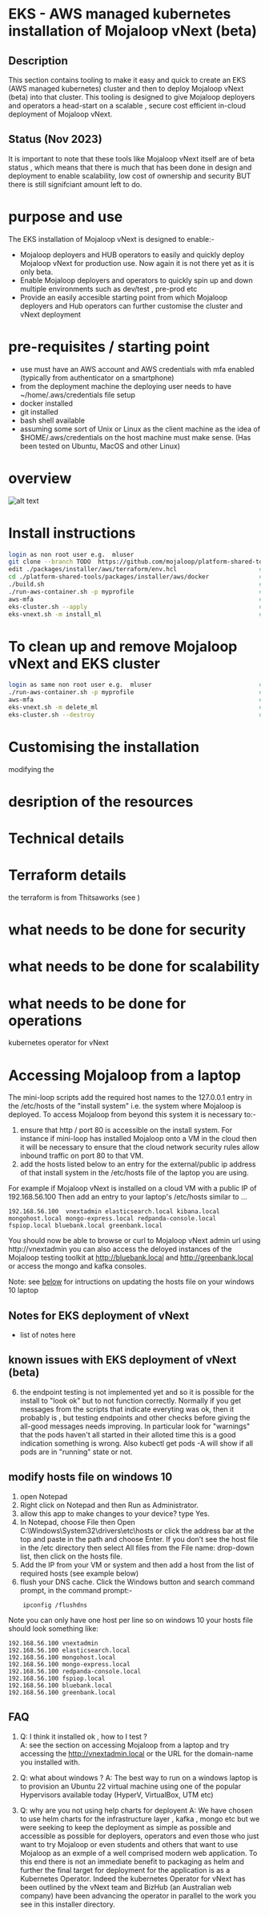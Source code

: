 # EKS - AWS managed kubernetes installation of Mojaloop vNext (beta)

## Description 
This section contains tooling to make it easy and quick to create an EKS (AWS managed kubernetes) cluster and then to deploy Mojaloop vNext (beta) into that cluster. This tooling is designed to give Mojaloop deployers and operators a head-start on a scalable , secure cost efficient in-cloud deployment of Mojaloop vNext. 

## Status (Nov 2023) 
It is important to note that these tools like Mojaloop vNext itself are of beta status , which means that there is much that has been done in design and deployment to enable scalability, low cost of ownership and security BUT there is still signifciant amount left to do. 

# purpose and use 
The EKS installation of Mojaloop vNext is designed to enable:-
-  Mojaloop deployers and HUB operators to easily and quickly deploy Mojaloop vNext for production use. Now again it is not there yet as it is only beta.
- Enable Mojaloop deployers and operators to quickly spin up and down multiple environments such as dev/test , pre-prod etc 
- Provide an easily accesible starting point from which Mojaloop deployers and Hub operators can further customise the cluster and vNext deployment    

# pre-requisites / starting point 
- use must have an AWS account and AWS credentials with mfa enabled (typically from authenticator on a smartphone)
- from the deployment machine the deploying user needs to have ~/home/.aws/credentials file setup
- docker installed 
- git installed 
- bash shell available 
- assuming some sort of Unix or Linux as the client machine as the idea of $HOME/.aws/credentials on the host machine must make sense.  (Has been tested on Ubuntu, MacOS and other Linux) 

# overview 
![alt text](../images/eks-deploy-pic.jpg)


# Install instructions 
```bash
login as non root user e.g.  mluser                                    # login as  a non-root user e.g. mluser
git clone --branch TODO  https://github.com/mojaloop/platform-shared-tools.git    # clone vNext repo 
edit ./packages/installer/aws/terraform/env.hcl                       # adjust the settings for your cluster 
cd ./platform-shared-tools/packages/installer/aws/docker              # move to Dockerfile directory 
./build.sh                                                            # build the dockerfile 
./run-aws-container.sh -p myprofile                                   # execute dockerfile with aws profile 
aws-mfa                                                               # authenticate to AWS 
eks-cluster.sh --apply                                                # apply terraform build/config the cluster
eks-vnext.sh -m install_ml                                            # configure and deploy vNext 
```

# To clean up and remove Mojaloop vNext and EKS cluster
```bash
login as same non root user e.g.  mluser                              # login as  a non-root 
./run-aws-container.sh -p myprofile                                   # execute dockerfile with aws profile 
aws-mfa                                                               # authenticate to AWS 
eks-vnext.sh -m delete_ml                                             # undeploy/delete vNext app 
eks-cluster.sh --destroy                                              # terraform destory of the cluster
```


# Customising the installation 
modifying the 

# desription of the resources 

# Technical details 

# Terraform details 
the terraform is from Thitsaworks (see )

# what needs to be done for security 

# what needs to be done for scalability 

# what needs to be done for operations
kubernetes operator for vNext


# Accessing Mojaloop from a laptop 
The mini-loop scripts add the required host names to the 127.0.0.1 entry in the /etc/hosts of the "install system" i.e. the system where Mojaloop is deployed.  To access Mojaloop from beyond this system it is necessary to:- 
1. ensure that http / port 80 is accessible on the install system.  For instance if mini-loop has installed Mojaloop onto a VM in the cloud then it will be necessary to ensure that the cloud network security rules allow inbound traffic on port 80 to that VM.
2. add the hosts listed below to an entry for the external/public ip address of that install system in the /etc/hosts file of the laptop you are using. 

 For example if Mojaloop vNext is installed on a cloud VM with a public IP of 192.168.56.100  Then add an entry to your laptop's /etc/hosts similar to ...
```
192.168.56.100  vnextadmin elasticsearch.local kibana.local mongohost.local mongo-express.local redpanda-console.local fspiop.local bluebank.local greenbank.local
```
You should now be able to browse or curl to Mojaloop vNext admin url using  http://vnextadmin you can also access the deloyed instances of the Mojaloop testing toolkit at http://bluebank.local and http://greenbank.local or access the mongo and kafka consoles.

Note: see [below](#modify-hosts-file-on-windows-10) for intructions on updating the hosts file on your windows 10 laptop 


## Notes for EKS deployment of vNext
- list of notes here 

## known issues with EKS deployment of vNext (beta)   
6. the endpoint testing is not implemented yet and so it is possible for the install to "look ok" but to not function correctly. Normally if you get messages from the scripts that indicate everyting was ok, then it probably is , but testing endpoints and other checks before giving the all-good messages needs improving. In particular look for "warnings" that the pods haven't all started in their alloted time this is a good indication something is wrong.  Also kubectl get pods -A will show if all pods are in "running" state or not.

## modify hosts file on windows 10
1. open Notepad
2. Right click on Notepad and then Run as Administrator.
3. allow this app to make changes to your device? type Yes.
4. In Notepad, choose File then Open C:\Windows\System32\drivers\etc\hosts or click the address bar at the top and paste in the path and choose Enter.  If you don’t see the host file in the /etc directory then select All files from the File name: drop-down list, then click on the hosts file.
5. Add the IP from your VM or system and then add a host from the list of required hosts (see example below)
6. flush your DNS cache. Click the Windows button and search command prompt, in the command prompt:-
```
    ipconfig /flushdns
```

Note you can only have one host per line so on windows 10 your hosts file should look something like: 
```
192.168.56.100 vnextadmin 
192.168.56.100 elasticsearch.local 
192.168.56.100 mongohost.local 
192.168.56.100 mongo-express.local 
192.168.56.100 redpanda-console.local 
192.168.56.100 fspiop.local 
192.168.56.100 bluebank.local 
192.168.56.100 greenbank.local 
```

## FAQ
1. Q: I think it installed ok , how to I test ?  
A: see the section on accessing Mojaloop from a laptop and try accessing the http://vnextadmin.local or the URL for the domain-name you installed with. 

2. Q: what about windows ?
A: The best way to run on a windows laptop is to provision an Ubuntu 22 virtual machine using one of the popular Hypervisors available today (HyperV, VirtualBox, UTM etc) 

3. Q: why are you not using help charts for deployent 
A: We have chosen to use helm charts for the infrastructure layer , kafka , mongo etc but we were seeking to keep the deployment as simple as possible and accessible as possible for deployers, operators and even those who just want to try Mojaloop or even students and others that want to use Mojaloop as an exmple of a well comprised modern web application. To this end there is not an immediate benefit to packaging as helm and further the final target for deployment for the application is as a Kubernetes Operator.  Indeed the kubernetes Operator for vNext has been outlined by the vNext team and BizHub (an Australian web company) have been advancing the operator in parallel to the work you see in this installer directory.


